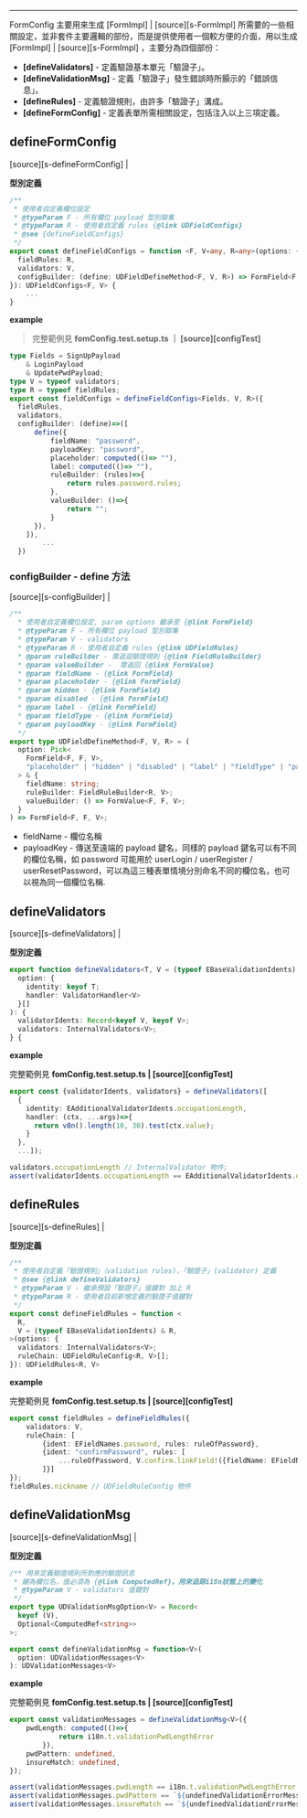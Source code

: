 
---
<!--#-->

FormConfig 主要用來生成 [FormImpl] | [source][s-FormImpl] 所需要的一些相關設定，並非套件主要邏輯的部份，而是提供使用者一個較方便的介面，用以生成 [FormImpl] | [source][s-FormImpl] ，主要分為四個部份： 

- **[defineValidators]** -  定義驗證基本單元「驗證子」。
- **[defineValidationMsg]** - 定義「驗證子」發生錯誤時所顥示的「錯誤信息」。
- **[defineRules]** - 定義驗證規則，由許多「驗證子」溝成。
- **[defineFormConfig]** - 定義表單所需相關設定，包括注入以上三項定義。

## defineFormConfig

[source][s-defineFormConfig] | 

**型別定義**

```ts
/** 
 * 使用者自定義欄位設定
 * @typeParam F - 所有欄位 payload 型別聯集
 * @typeParam R - 使用者自定義 rules {@link UDFieldConfigs}
 * @see {defineFieldConfigs}
 */
export const defineFieldConfigs = function <F, V=any, R=any>(options: {
  fieldRules: R,
  validators: V,
  configBuilder: (define: UDFieldDefineMethod<F, V, R>) => FormField<F, F, V>[];
}): UDFieldConfigs<F, V> {
	...
}
```

**example**

> 完整範例見 **fomConfig.test.setup.ts ｜ [source][configTest]**

```ts
type Fields = SignUpPayload 
	& LoginPayload
	& UpdatePwdPayload;
type V = typeof validators;
type R = typeof fieldRules;
export const fieldConfigs = defineFieldConfigs<Fields, V, R>({
  fieldRules,
  validators,
  configBuilder: (define)=>([
      define({
          fieldName: "password",
          payloadKey: "password",
          placeholder: computed(()=> ""),
          label: computed(()=> ""),
          ruleBuilder: (rules)=>{
              return rules.password.rules;
          },
          valueBuilder: ()=>{
              return "";
          }
      }),
    ]),
		...
  })
```

### configBuilder - define 方法
[source][s-configBuilder] | 

```ts
/** 
  * 使用者自定義欄位設定, param options 繼承至 {@link FormField}
  * @typeParam F - 所有欄位 payload 型別聯集
  * @typeParam V - validators
  * @typeParam R - 使用者自定義 rules {@link UDFieldRules}
  * @param ruleBuilder - 需返迴驗證規則 {@link FieldRuleBuilder}
  * @param valueBuilder -  需返回 {@link FormValue}
  * @param fieldName - {@link FormField}
  * @param placeholder - {@link FormField}
  * @param hidden - {@link FormField}
  * @param disabled - {@link FormField}
  * @param label - {@link FormField}
  * @param fieldType - {@link FormField}
  * @param payloadKey - {@link FormField}
  */
export type UDFieldDefineMethod<F, V, R> = (
  option: Pick<
    FormField<F, F, V>,
    "placeholder" | "hidden" | "disabled" | "label" | "fieldType" | "payloadKey"
  > & {
    fieldName: string;
    ruleBuilder: FieldRuleBuilder<R, V>;
    valueBuilder: () => FormValue<F, F, V>;
  }
) => FormField<F, F, V>;
```

- fieldName - 欄位名稱
- payloadKey - 傳送至遠端的 payload 鍵名，同樣的 payload 鍵名可以有不同的欄位名稱，如 password 可能用於 userLogin / userRegister / userResetPassword，可以為這三種表單情境分別命名不同的欄位名，也可以視為同一個欄位名稱.

## defineValidators
[source][s-defineValidators] | 

**型別定義**

```ts
export function defineValidators<T, V = (typeof EBaseValidationIdents) & T>(
  option: {
    identity: keyof T;
    handler: ValidatorHandler<V>
  }[]
): {
  validatorIdents: Record<keyof V, keyof V>;
  validators: InternalValidators<V>;
} {
```

**example**

完整範例見 **fomConfig.test.setup.ts | [source][configTest]**

```ts
export const {validatorIdents, validators} = defineValidators([
  {
    identity: EAdditionalValidatorIdents.occupationLength,
    handler: (ctx, ...args)=>{
      return v8n().length(10, 30).test(ctx.value);
    }
  },
  ...]);

validators.occupationLength // InternalValidator 物件;
assert(validatorIdents.occupationLength == EAdditionalValidatorIdents.occupationLength);
```

## defineRules
[source][s-defineRules] | 

**型別定義**

```ts
/**
 * 使用者自定義「驗證規則」（validation rules)，「驗證子」(validator) 定義 
 * @see {@link defineValidators}
 * @typeParam V - 繼承預設「驗證子」值鍵對 加上 R
 * @typeParam R - 使用者目前新增定義的驗證子值鍵對
 */
export const defineFieldRules = function <
  R, 
  V = (typeof EBaseValidationIdents) & R,
>(options: {
  validators: InternalValidators<V>;
  ruleChain: UDFieldRuleConfig<R, V>[];
}): UDFieldRules<R, V>
```

**example**

完整範例見 **fomConfig.test.setup.ts | [source][configTest]**

```ts
export const fieldRules = defineFieldRules({
    validators: V,
    ruleChain: [
        {ident: EFieldNames.password, rules: ruleOfPassword},
        {ident: "confirmPassword", rules: [
            ...ruleOfPassword, V.confirm.linkField!({fieldName: EFieldNames.password})
        ]}]
});
fieldRules.nickname // UDFieldRuleConfig 物件
```

## defineValidationMsg
[source][s-defineValidationMsg] |

**型別定義**

```ts
/** 用來定義驗證規則所對應的驗證訊息
 * 鍵為欄位名，值必須為 {@link ComputedRef}，用來追踪i18n狀態上的變化
 * @typeParam V - validators 值鍵對
 */
export type UDValidationMsgOption<V> = Record<
  keyof (V),
  Optional<ComputedRef<string>>
>;

export const defineValidationMsg = function<V>(
  option: UDValidationMessages<V>
): UDValidationMessages<V>
```

**example**

完整範例見 **fomConfig.test.setup.ts | [source][configTest]**

```ts
export const validationMessages = defineValidationMsg<V>({
    pwdLength: computed(()=>{
			return i18n.t.validationPwdLengthError
		}),
    pwdPattern: undefined,
    insureMatch: undefined,
});

assert(validationMessages.pwdLength == i18n.t.validationPwdLengthError.value);
assert(validationMessages.pwdPattern == `${undefinedValidationErrorMessage}"pwdPattern"`);
assert(validationMessages.insureMatch == `${undefinedValidationErrorMessage}"insureMatch"`);

``` 
